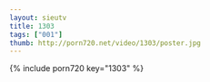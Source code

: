 ```yaml
--- 
layout: sieutv
title: 1303
tags: ["001"]
thumb: http://porn720.net/video/1303/poster.jpg
---
```

{% include porn720 key="1303" %} 
